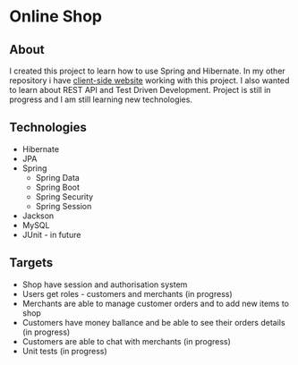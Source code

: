 # Online Shop
## About
I created this project to learn how to use Spring and Hibernate. 
In my other repository i have [client-side website](https://github.com/krzyb5081/vue-shop-client) working with this project.
I also wanted to learn about REST API and Test Driven Development.
Project is still in progress and I am still learning new technologies.

## Technologies

- Hibernate
- JPA
- Spring
  - Spring Data
  - Spring Boot 
  - Spring Security
  - Spring Session
- Jackson
- MySQL
- JUnit - in future

## Targets
- Shop have session and authorisation system
- Users get roles - customers and merchants (in progress)
- Merchants are able to manage customer orders and to add new items to shop
- Customers have money ballance and be able to see their orders details (in progress)
- Customers are able to chat with merchants (in progress)
- Unit tests (in progress)
